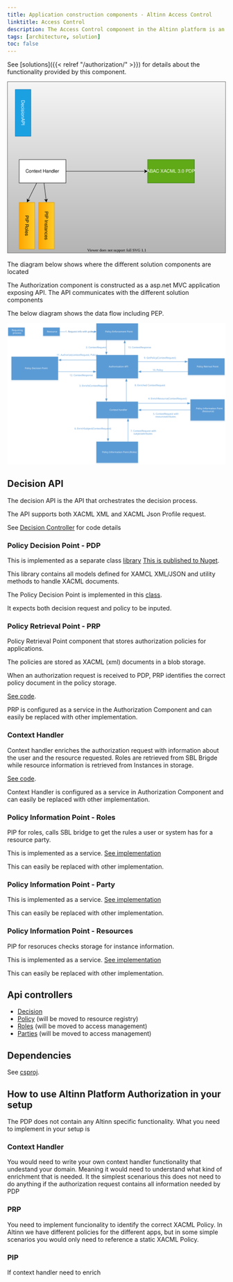 ```yaml
---
title: Application construction components - Altinn Access Control
linktitle: Access Control
description: The Access Control component in the Altinn platform is an asp.net core 6 web API application deployed as a docker container to the Altinn Platform Kubernetes cluster.
tags: [architecture, solution]
toc: false
---
```


See [solutions]({{< relref "/authorization/" >}}) for details about the functionality provided by this component.

![Access Management](accesscontrol.drawio.svg "Construction Components Altinn Access Control")

The diagram below shows where the different solution components are located

The Authorization component is constructed as a asp.net MVC application exposing API. The API communicates with the different solution components

The below diagram shows the data flow including PEP.

![Data flow authorization](data_flow_authorization.svg "Data flow authorization")

## Decision API

The decision API is the API that orchestrates the decision process.

The API supports both XACML XML and XACML Json Profile request.

See [Decision Controller](https://github.com/Altinn/altinn-authorization/blob/main/src/Authorization/Controllers/DecisionController.cs) for code details

### Policy Decision Point - PDP

This is implemented as a separate class [library](https://github.com/Altinn/altinn-authorization/tree/main/src/Altinn.Authorization.ABAC) [This is published to Nuget](https://www.nuget.org/packages/Altinn.Authorization.ABAC/).

This library contains all models defined for XAMCL XML/JSON and utility methods to handle XACML documents.

The Policy Decision Point is implemented in this [class](https://github.com/Altinn/altinn-authorization/blob/main/src/Altinn.Authorization.ABAC/PolicyDecisionPoint.cs).

It expects both decision request and policy to be inputed.

### Policy Retrieval Point - PRP

Policy Retrieval Point component that stores authorization policies for applications.

The policies are stored as XACML (xml) documents in a blob storage.

When an authorization request is received to PDP, PRP identifies the correct policy document in the policy storage.

[See code](https://github.com/Altinn/altinn-authorization/blob/main/src/Authorization/Services/Implementation/PolicyRetrievalPoint.cs).

PRP is configured as a service in the Authorization Component and can easily be replaced with other implementation.

### Context Handler

Context handler enriches the authorization request with information about the user and the resource requested.
Roles are retrieved from SBL Brigde while resource information is retrieved from Instances in storage.

[See code](https://github.com/Altinn/altinn-authorization/blob/main/src/Authorization/Services/Implementation/ContextHandler.cs).

Context Handler is configured as a service in Authorization Component and can easily be replaced with other implementation.

### Policy Information Point - Roles

PIP for roles, calls SBL bridge to get the rules a user or system has for a resource party.

This is implemented as a service. [See implementation](https://github.com/Altinn/altinn-authorization/blob/main/src/Authorization/Services/Implementation/RolesWrapper.cs)

This can easily be replaced with other implementation.

### Policy Information Point - Party

This is implemented as a service. [See implementation](https://github.com/Altinn/altinn-authorization/blob/main/src/Authorization/Services/Implementation/PartiesWrapper.cs)

This can easily be replaced with other implementation.

### Policy Information Point - Resources

PIP for resoruces checks storage for instance information.

This is implemented as a service. [See implementation](https://github.com/Altinn/altinn-authorization/blob/main/src/Authorization/Repositories/InstanceMetadataRepository.cs)

This can easily be replaced with other implementation.

## Api controllers

- [Decision](https://github.com/Altinn/altinn-authorization/blob/main/src/Authorization/Controllers/DecisionController.cs)
- [Policy](https://github.com/Altinn/altinn-authorization/blob/main/src/Authorization/Controllers/PolicyController.cs) (will be moved to resource registry)
- [Roles](https://github.com/Altinn/altinn-authorization/blob/main/src/Authorization/Controllers/RolesController.cs) (will be moved to access management)
- [Parties](https://github.com/Altinn/altinn-authorization/blob/main/src/Authorization/Controllers/PartiesController.cs) (will be moved to access management)

## Dependencies

See [csproj](https://github.com/Altinn/altinn-authorization/blob/main/src/Authorization/Altinn.Platform.Authorization.csproj).

## How to use Altinn Platform Authorization in your setup

The PDP does not contain any Altinn specific functionality. What you need to implement in your setup is

### Context Handler

You would need to write your own context handler functionality that undestand your domain. Meaning it would need to understand what
kind of enrichment that is needed. It the simplest scenarious this does not need to do anything if the authorization request contains all
information needed by PDP

### PRP

You need to implement funcionality to identify the correct XACML Policy. In Altinn we have different policies for the different apps, but in
some simple scenarios you would only need to reference a static XACML Policy.

### PIP

If context handler need to enrich
